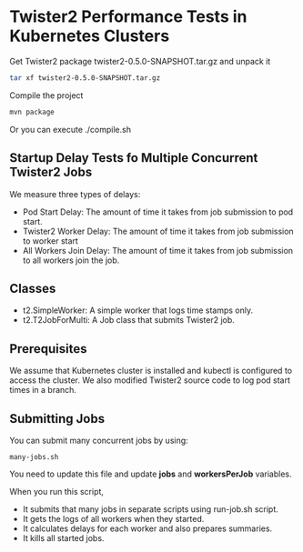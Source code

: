 # Twister2 Performance Tests in Kubernetes Clusters

Get Twister2 package twister2-0.5.0-SNAPSHOT.tar.gz and unpack it
```bash
tar xf twister2-0.5.0-SNAPSHOT.tar.gz
```

Compile the project 
```bash
mvn package
```
Or you can execute ./compile.sh

## Startup Delay Tests fo Multiple Concurrent Twister2 Jobs
We measure three types of delays: 
* Pod Start Delay: The amount of time it takes from job submission to pod start.
* Twister2 Worker Delay: The amount of time it takes from job submission to worker start
* All Workers Join Delay: The amount of time it takes from job submission to all workers join the job.

## Classes
* t2.SimpleWorker: A simple worker that logs time stamps only. 
* t2.T2JobForMulti: A Job class that submits Twister2 job. 

## Prerequisites
We assume that Kubernetes cluster is installed and kubectl is configured to access the cluster. We also modified Twister2 source code to log pod start times in a branch. 

## Submitting Jobs
You can submit many concurrent jobs by using: 
```text
many-jobs.sh
```
You need to update this file and update **jobs** and **workersPerJob** variables. 

When you run this script, 
* It submits that many jobs in separate scripts using run-job.sh script. 
* It gets the logs of all workers when they started. 
* It calculates delays for each worker and also prepares summaries. 
* It kills all started jobs. 
